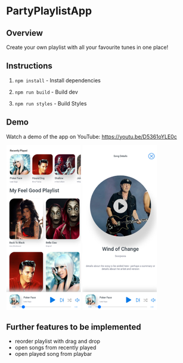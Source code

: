 # PartyPlaylistApp

## Overview

Create your own playlist with all your favourite tunes in one place!

## Instructions

1. `npm install` - Install dependencies

2. `npm run build` - Build dev

3. `npm run styles` - Build Styles

## Demo

  Watch a demo of the app on YouTube: https://youtu.be/D5361oYLE0c
  
  <img src="demo/Playlist-home.png" width="200"/>   <img src="demo/song-details.png" width="200"/>


## Further features to be implemented

* reorder playlist with drag and drop
* open songs from recently played
* open played song from playbar
